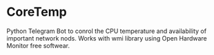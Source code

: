 # CoreTemp
Python Telegram Bot to conrol the CPU temperature and availability of important network nods. Works with wmi library using Open Hardware Monitor free softwear.
